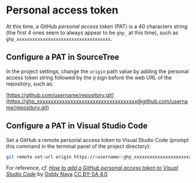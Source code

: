 # Personal access token

At this time, a GitHub _personal access token_ (PAT) is a 40 characters string (the first 4 ones seem to always appear to be `ghp_` at this time), such as `ghp_xxxxxxxxxxxxxxxxxxxxxxxxxxxxxxxxxxxx`.

## Configure a PAT in SourceTree

In the project settings, change the `origin` path value by adding the personal access token string followed by the `@` sign before the web URL of the repository, such as:

[https://github.com/username/repository.git](https://ghp_xxxxxxxxxxxxxxxxxxxxxxxxxxxxxxxxxxxx@github.com/username/repository.git)

## Configure a PAT in Visual Studio Code

Set a GitHub a remote personal access token to Visual Studio Code (prompt this command in the terminal panel of the project directory):

```bash
git remote set-url origin https://<username>:ghp_xxxxxxxxxxxxxxxxxxxxxxxxxxxxxxxxxxxx@github.com/<username>/<repository>.git
```

For reference, _cf._ [_How to add a GitHub personal access token to Visual Studio Code_](https://stackoverflow.com/a/66830126) by [Giddy Naya](https://github.com/GiddyNaya) [CC BY-SA 4.0](https://creativecommons.org/licenses/by-sa/4.0/)
